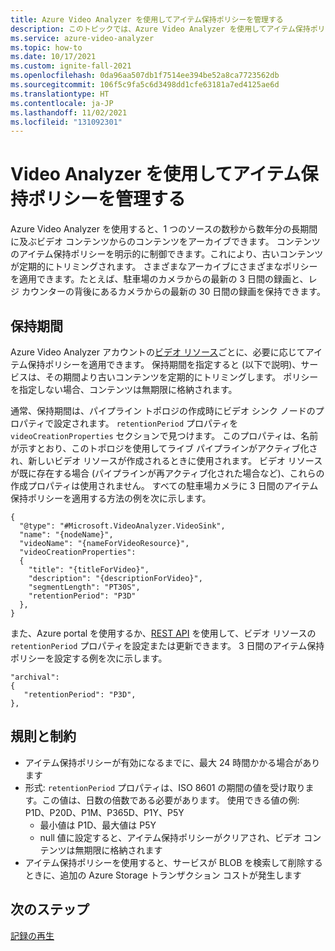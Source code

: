 ```yaml
---
title: Azure Video Analyzer を使用してアイテム保持ポリシーを管理する
description: このトピックでは、Azure Video Analyzer を使用してアイテム保持ポリシーを管理する方法について説明します。
ms.service: azure-video-analyzer
ms.topic: how-to
ms.date: 10/17/2021
ms.custom: ignite-fall-2021
ms.openlocfilehash: 0da96aa507db1f7514ee394be52a8ca7723562db
ms.sourcegitcommit: 106f5c9fa5c6d3498dd1cfe63181a7ed4125ae6d
ms.translationtype: HT
ms.contentlocale: ja-JP
ms.lasthandoff: 11/02/2021
ms.locfileid: "131092301"
---
```

# <a name="manage-retention-policy-with-video-analyzer"></a>Video Analyzer を使用してアイテム保持ポリシーを管理する

Azure Video Analyzer を使用すると、1 つのソースの数秒から数年分の長期間に及ぶビデオ コンテンツからのコンテンツをアーカイブできます。 コンテンツのアイテム保持ポリシーを明示的に制御できます。これにより、古いコンテンツが定期的にトリミングされます。 さまざまなアーカイブにさまざまなポリシーを適用できます。たとえば、駐車場のカメラからの最新の 3 日間の録画と、レジ カウンターの背後にあるカメラからの最新の 30 日間の録画を保持できます。

## <a name="retention-period"></a>保持期間

Azure Video Analyzer アカウントの[ビデオ リソース](terminology.md#video)ごとに、必要に応じてアイテム保持ポリシーを適用できます。 保持期間を指定すると (以下で説明)、サービスは、その期間より古いコンテンツを定期的にトリミングします。 ポリシーを指定しない場合、コンテンツは無期限に格納されます。

通常、保持期間は、パイプライン トポロジの作成時にビデオ シンク ノードのプロパティで設定されます。 `retentionPeriod` プロパティを `videoCreationProperties` セクションで見つけます。 このプロパティは、名前が示すとおり、このトポロジを使用してライブ パイプラインがアクティブ化され、新しいビデオ リソースが作成されるときに使用されます。 ビデオ リソースが既に存在する場合 (パイプラインが再アクティブ化された場合など)、これらの作成プロパティは使用されません。 すべての駐車場カメラに 3 日間のアイテム保持ポリシーを適用する方法の例を次に示します。

```
{
  "@type": "#Microsoft.VideoAnalyzer.VideoSink",
  "name": "{nodeName}",         
  "videoName": "{nameForVideoResource}",
  "videoCreationProperties":
  {
    "title": "{titleForVideo}",
    "description": "{descriptionForVideo}",
    "segmentLength": "PT30S",
    "retentionPeriod": "P3D"
  },
}
```

また、Azure portal を使用するか、[REST API](https://github.com/Azure/azure-rest-api-specs/blob/master/specification/videoanalyzer/resource-manager/Microsoft.Media/preview/2021-11-01-preview/Videos.json) を使用して、ビデオ リソースの `retentionPeriod` プロパティを設定または更新できます。 3 日間のアイテム保持ポリシーを設定する例を次に示します。

```
"archival":
{
   "retentionPeriod": "P3D",
},
```

## <a name="rules-and-limitations"></a>規則と制約

* アイテム保持ポリシーが有効になるまでに、最大 24 時間かかる場合があります
* 形式: `retentionPeriod` プロパティは、ISO 8601 の期間の値を受け取ります。この値は、日数の倍数である必要があります。 使用できる値の例: P1D、P20D、P1M、P365D、P1Y、P5Y
    * 最小値は P1D、最大値は P5Y
    * null 値に設定すると、アイテム保持ポリシーがクリアされ、ビデオ コンテンツは無期限に格納されます
* アイテム保持ポリシーを使用すると、サービスが BLOB を検索して削除するときに、追加の Azure Storage トランザクション コストが発生します

## <a name="next-steps"></a>次のステップ

[記録の再生](playback-recordings-how-to.md)
